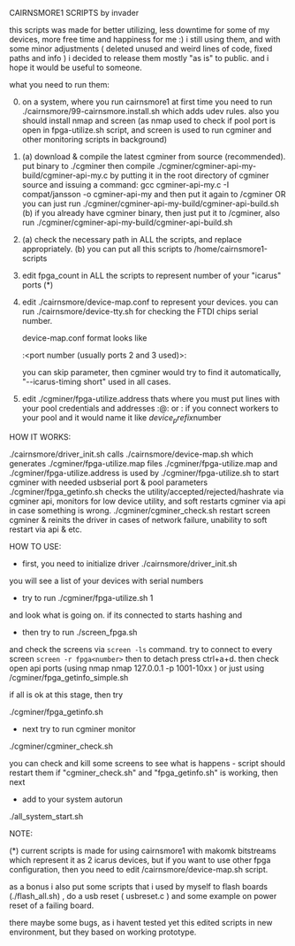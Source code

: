 CAIRNSMORE1 SCRIPTS by invader

this scripts was made for better utilizing, less downtime for some of my devices,
more free time and happiness for me :) i still using them, and with some minor
adjustments ( deleted unused and weird lines of code, fixed paths and info )
i decided to release them mostly "as is" to public.
and i hope it would be useful to someone.

what you need to run them:

0. on a system, where you run cairnsmore1 at first time you need to run
   ./cairnsmore/99-cairnsmore.install.sh
   which adds udev rules. also you should install nmap and screen
   (as nmap used to check if pool port is open in fpga-utilize.sh script,
   and screen is used to run cgminer and other monitoring scripts in background)

1. (a) download & compile the latest cgminer from source (recommended).
       put binary to ./cgminer
       then compile ./cgminer/cgminer-api-my-build/cgminer-api-my.c
       by putting it in the root directory of cgminer source and
       issuing a command:
       gcc cgminer-api-my.c -I compat/jansson -o cgminer-api-my
       and then put it again to /cgminer
       OR you can just run ./cgminer/cgminer-api-my-build/cgminer-api-build.sh
   (b) if you already have cgminer binary, then just put it to /cgminer,
       also run ./cgminer/cgminer-api-my-build/cgminer-api-build.sh

2. (a) check the necessary path in ALL the scripts, and replace appropriately.
   (b) you can put all this scripts to /home/cairnsmore1-scripts

3. edit fpga_count in ALL the scripts to represent number of your "icarus" ports (*)

4. edit ./cairnsmore/device-map.conf to represent your devices.
   you can run ./cairnsmore/device-tty.sh for checking the FTDI chips serial number.

    device-map.conf format looks like

    <device FTDI chip serial number>:<port number (usually ports 2 and 3 used)>:<icarus timing>

    you can skip <icarus timing> parameter, then cgminer would try to find it automatically,
    "--icarus-timing short" used in all cases.

5. edit ./cgminer/fpga-utilize.address
   thats where you must put lines with your pool credentials and addresses
   <user>:<pass>@<host>:<port>
   or
   <host>:<post>
   if you connect workers to your pool and it would name it like $device_prefix$number

HOW IT WORKS:

./cairnsmore/driver_init.sh calls ./cairnsmore/device-map.sh which generates ./cgminer/fpga-utilize.map
files ./cgminer/fpga-utilize.map and ./cgminer/fpga-utilize.address is used by ./cgminer/fpga-utilize.sh
to start cgminer with needed usbserial port & pool parameters
./cgminer/fpga_getinfo.sh checks the utility/accepted/rejected/hashrate via cgminer api, monitors
for low device utility, and soft restarts cgminer via api in case something is wrong.
./cgminer/cgminer_check.sh restart screen cgminer & reinits the driver in cases of network failure,
unability to soft restart via api & etc.

HOW TO USE:

- first, you need to initialize driver
./cairnsmore/driver_init.sh

you will see a list of your devices with serial numbers

- try to run
./cgminer/fpga-utilize.sh 1

and look what is going on. if its connected to starts hashing and

- then try to run
./screen_fpga.sh

and check the screens via `screen -ls` command. try to connect to every screen `screen -r fpga<number>`
then to detach press ctrl+a+d.
then check open api ports (using nmap nmap 127.0.0.1 -p 1001-10xx ) or just using
/cgminer/fpga_getinfo_simple.sh

if all is ok at this stage, then try

./cgminer/fpga_getinfo.sh

- next try to run cgminer monitor

./cgminer/cgminer_check.sh

you can check and kill some screens to see what is happens - script should restart them
if "cgminer_check.sh" and "fpga_getinfo.sh" is working, then next

- add to your system autorun

./all_system_start.sh

NOTE:

(*) current scripts is made for using cairnsmore1 with makomk bitstreams which represent it as 2 icarus devices,
but if you want to use other fpga configuration, then you need to edit /cairnsmore/device-map.sh script.

as a bonus i also put some scripts that i used by myself to flash boards (./flash_all.sh) , do a usb reset ( usbreset.c )
and some example on power reset of a failing board.

there maybe some bugs, as i havent tested yet this edited scripts in new environment, but they based on working prototype.

